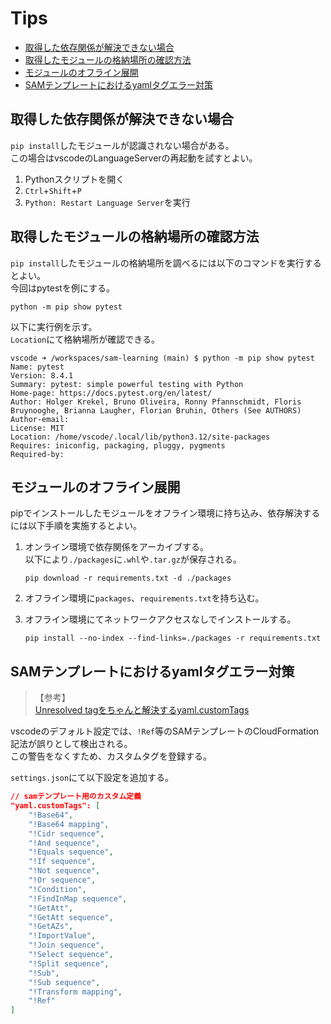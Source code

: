 <!-- omit in toc -->
# Tips

- [取得した依存関係が解決できない場合](#取得した依存関係が解決できない場合)
- [取得したモジュールの格納場所の確認方法](#取得したモジュールの格納場所の確認方法)
- [モジュールのオフライン展開](#モジュールのオフライン展開)
- [SAMテンプレートにおけるyamlタグエラー対策](#samテンプレートにおけるyamlタグエラー対策)

## 取得した依存関係が解決できない場合

`pip install`したモジュールが認識されない場合がある。  
この場合はvscodeのLanguageServerの再起動を試すとよい。

1. Pythonスクリプトを開く
1. `Ctrl`+`Shift`+`P`
2. `Python: Restart Language Server`を実行

## 取得したモジュールの格納場所の確認方法

`pip install`したモジュールの格納場所を調べるには以下のコマンドを実行するとよい。  
今回はpytestを例にする。

```shell
python -m pip show pytest
```

以下に実行例を示す。  
`Location`にて格納場所が確認できる。

```shell
vscode ➜ /workspaces/sam-learning (main) $ python -m pip show pytest
Name: pytest
Version: 8.4.1
Summary: pytest: simple powerful testing with Python
Home-page: https://docs.pytest.org/en/latest/
Author: Holger Krekel, Bruno Oliveira, Ronny Pfannschmidt, Floris Bruynooghe, Brianna Laugher, Florian Bruhin, Others (See AUTHORS)
Author-email: 
License: MIT
Location: /home/vscode/.local/lib/python3.12/site-packages
Requires: iniconfig, packaging, pluggy, pygments
Required-by: 
```

## モジュールのオフライン展開

pipでインストールしたモジュールをオフライン環境に持ち込み、依存解決するには以下手順を実施するとよい。

1. オンライン環境で依存関係をアーカイブする。  
    以下により`./packages`に`.whl`や`.tar.gz`が保存される。

    ```shell
    pip download -r requirements.txt -d ./packages
    ```

2. オフライン環境に`packages`、`requirements.txt`を持ち込む。
3. オフライン環境にてネットワークアクセスなしでインストールする。

    ```shell
    pip install --no-index --find-links=./packages -r requirements.txt
    ```

## SAMテンプレートにおけるyamlタグエラー対策

> 【参考】  
> [Unresolved tagをちゃんと解決するyaml.customTags](https://zenn.dev/dannykitadani/articles/6678819ad7a4db)

vscodeのデフォルト設定では、`!Ref`等のSAMテンプレートのCloudFormation記法が誤りとして検出される。  
この警告をなくすため、カスタムタグを登録する。

`settings.json`にて以下設定を追加する。

```json
// samテンプレート用のカスタム定義
"yaml.customTags": [
    "!Base64",
    "!Base64 mapping",
    "!Cidr sequence",
    "!And sequence",
    "!Equals sequence",
    "!If sequence",
    "!Not sequence",
    "!Or sequence",
    "!Condition",
    "!FindInMap sequence",
    "!GetAtt",
    "!GetAtt sequence",
    "!GetAZs",
    "!ImportValue",
    "!Join sequence",
    "!Select sequence",
    "!Split sequence",
    "!Sub",
    "!Sub sequence",
    "!Transform mapping",
    "!Ref"
]
```
